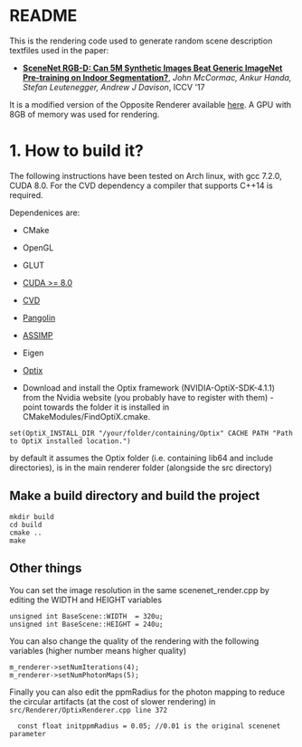 # README #

This is the rendering code used to generate random scene description textfiles used in the paper:

* **[SceneNet RGB-D: Can 5M Synthetic Images Beat Generic ImageNet Pre-training on Indoor Segmentation?](http://www.imperial.ac.uk/media/imperial-college/research-centres-and-groups/dyson-robotics-lab/jmccormac_etal_iccv2017.pdf)**, *John McCormac, Ankur Handa, Stefan Leutenegger, Andrew J Davison*, ICCV '17

It is a modified version of the Opposite Renderer available [here](https://github.com/apartridge/OppositeRenderer).  A GPU with 8GB of memory was used for rendering.

# 1. How to build it? #

The following instructions have been tested on Arch linux, with gcc 7.2.0, CUDA 8.0.  For the CVD dependency a compiler that supports C++14 is required.

Dependenices are:

* CMake
* OpenGL
* GLUT
* [CUDA >= 8.0](https://developer.nvidia.com/cuda-downloads)
* [CVD](https://github.com/edrosten/libcvd)
* [Pangolin](https://github.com/stevenlovegrove/Pangolin)
* [ASSIMP](http://assimp.sourceforge.net/)
* Eigen
* [Optix](https://developer.nvidia.com/optix)

* Download and install the Optix framework (NVIDIA-OptiX-SDK-4.1.1) from the Nvidia website (you probably have to register with them) - point towards the folder it is installed in CMakeModules/FindOptiX.cmake.

```
set(OptiX_INSTALL_DIR "/your/folder/containing/Optix" CACHE PATH "Path to OptiX installed location.")
```

by default it assumes the Optix folder (i.e. containing lib64 and include directories), is in the main renderer folder (alongside the src directory)

## Make a build directory and build the project

```
mkdir build
cd build
cmake ..
make
```

## Other things


You can set the image resolution in the same scenenet\_render.cpp by
editing the WIDTH and HEIGHT variables

```
unsigned int BaseScene::WIDTH  = 320u;
unsigned int BaseScene::HEIGHT = 240u;
```

You can also change the quality of the rendering with the following variables
(higher number means higher quality)

```
m_renderer->setNumIterations(4);
m_renderer->setNumPhotonMaps(5);
```

Finally you can also edit the ppmRadius for the photon mapping to reduce the
circular artifacts (at the cost of slower rendering) in ```src/Renderer/OptixRenderer.cpp line 372```

```
  const float initppmRadius = 0.05; //0.01 is the original scenenet parameter
```
